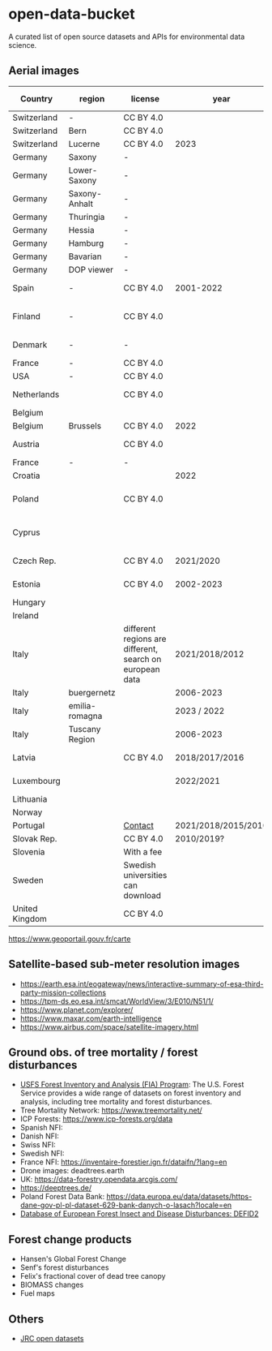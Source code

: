# open-data-bucket
A curated list of open source datasets and APIs for environmental data science.

## Aerial images 
| Country        | region        | license                                                  | year                | resolution           | bands | CRS                               | Data format | link                                                                                                                                                                                                                                                                                                                                                                                              | remarks |
|----------------|---------------|----------------------------------------------------------|---------------------|----------------------|-------|-----------------------------------|------------|---------------------------------------------------------------------------------------------------------------------------------------------------------------------------------------------------------------------------------------------------------------------------------------------------------------------------------------------------------------------------------------------------|---------|
| Switzerland    | -             | CC BY 4.0                                                |                     | 0.1                  | RGB   |                                   |            | [link](https://www.swisstopo.admin.ch/de/orthobilder-swissimage-10-cm#Das-digitale-Farborthofotomosaik-der-Schweiz)                                                                                                                                                                                                                                                                               |
| Switzerland    | Bern          | CC BY 4.0                                                |                     |                      |    RGBI   |                                   |            | [Downloader](https://www.agi.dij.be.ch/de/start/geoportal/geodaten/detail.html?type=geoproduct&code=OREGION), [Viewer](https://www.topo.apps.be.ch/pub/map/?lang=de&datatheme=LIDAR_FK)                                                                                                                                                                                                           |
| Switzerland    | Lucerne       | CC BY 4.0                                                | 2023                | 0.08                 | RGBI  |                                   |            | [Viewer/Downloader](https://daten.geo.lu.ch/download/of23hi08_ds_v1)                                                                                                                                                                                                                                                                                                                              |
| Germany        | Saxony        | -                                                        |                     | 0.1                  | RGBI  |                                   |            | [link](https://www.landesvermessung.sachsen.de/download-dienste-und-testdaten-8823.html?_cp=%7B%22accordion-content-8849%22%3A%7B%222%22%3Atrue%7D%2C%22previousOpen%22%3A%7B%22group%22%3A%22accordion-content-8849%22%2C%22idx%22%3A2%7D%7D)                                                                                                                                                    |
| Germany        | Lower-Saxony  | -                                                        |                     | 0.2                  | RGBI  |                                   |            | [link](https://opengeodata.lgln.niedersachsen.de/)                                                                                                                                                                                                                                                                                                                                                |
| Germany        | Saxony-Anhalt | -                                                        |                     | 0.2                  | RGBI  |                                   |            | [link](https://www.lvermgeo.sachsen-anhalt.de/de/digitale_orthophotos/digitale-orthophotos.html)                                                                                                                                                                                                                                                                                                  |
| Germany        | Thuringia     | -                                                        |                     | 0.2                  | RGBI  |                                   |            | [link](https://www.geoportal-th.de/de-de/Downloadbereiche/Download-Offene-Geodaten-Th%C3%BCringen/Download-Luftbilder-und-Orthophotos)                                                                                                                                                                                                                                                            |
| Germany        | Hessia        | -                                                        |                     | 0.2                  | RGBI  |                                   |            | [link](https://hvbg.hessen.de/landesvermessung/geotopographie/luftbilder/digitale-orthophotos-true-orthophoto)                                                                                                                                                                                                                                                                                    |
| Germany        | Hamburg       | -                                                        |                     | 0.2                  | RGB   |                                   |            | [link](https://metaver.de/trefferanzeige?docuuid=B3008A4D-BA8E-4FDB-8FDD-559D02975BD7#detail_links)                                                                                                                                                                                                                                                                                               |
| Germany        | Bavarian      | -                                                        |                     | 0.4                  | RGB   |                                   |            | [link](https://geodaten.bayern.de/opengeodata/OpenDataDetail.html?pn=dop40)                                                                                                                                                                                                                                                                                                                       |
| Germany        | DOP viewer    | -                                                        |                     | 0.4                  | RGB   |                                   |            | [link](https://sg.geodatenzentrum.de/dop_viewer/viewer.html#lat=52.3369&lon=13.9844&zoom=8&webatlasde=false&dop40=true&layer_4=false&layer_3=true&layer_2=true&layer_1=true)                                                                                                                                                                                                                      |
| Spain          | -             | CC BY 4.0                                                | 2001-2022           | 0.25                 | RGB   |                                   |            | [Info/Downloader](https://centrodedescargas.cnig.es/CentroDescargas/index.jsp), [FTP](https://www.geo.euskadi.eus/cartografia/DatosDescarga/Cartografia_Basica/Ortofotos/ORTO_2020/Mosaico_CAPV/)                                                                                                                                                                                                 |
| Finland        | -             | CC BY 4.0                                                |                     | 0.5                  | RGBI  | ETRS89 / TM35FIN(E,N) (EPSG:3067) | 8 bit      | [Viewer/Downloader](https://asiointi.maanmittauslaitos.fi/karttapaikka/tiedostopalvelu/ortoilmakuva)                                                                                                                                                                                                                                                                                              |
| Denmark        | -             | -                                                        |                     | 0.1, 0.125           | RGBI  | UTM Zone 32 ETRS89                |            | [WMS](https://services.datafordeler.dk/GeoDanmarkOrto/orto_foraar/1.0.0/WMS?username=xxx&password=yyy)                                                                                                                                                                                                                                                                                            |
| France         | -             | CC BY 4.0                                                |                     | -                    | -     |                                   |            | -                                                                                                                                                                                                                                                                                                                                                                                                 |
| USA            | -             | CC BY 4.0                                                |                     | 0.6                  | RGBI  |                                   |            | [link](https://naip-usdaonline.hub.arcgis.com/)                                                                                                                                                                                                                                                                                                                                                   |
| Netherlands    |               | CC BY 4.0                                                |                     | 0.07, 0.25           | RGBI  |                                   |            | [link](https://www.beeldmateriaal.nl/data-room)                                                                                                                                                                                                                                                                                                                                                   |
| Belgium        |               |                                                          |                     | 0.25                 |       |                                   |            | [link](https://www.geo.be/catalog/details/29238f19-ac79-4a4a-a797-5490226381ec?l=nl), [info](https://www.ngi.be/website/aanbod/digitale-geodata/orthofotos/), [WMS](https://wms.ngi.be/inspire/ortho/service?request=GetCapabilities&service=WMS&version=1.3.0)                                                                                                                                   |
| Belgium        | Brussels      | CC BY 4.0                                                | 2022                | 0.05                 | RGBI  |                                   |            | [Info/Downloader](https://datastore.brussels/web/data/dataset/8d5e9ad0-11b4-41f0-93d9-b655d2a34b76)                                                                                                                                                                                                                                                                                               |
| Austria        |               | CC BY 4.0                                                |                     | 0.2                  | RGBI  |                                   |            | [Info](https://www.data.gv.at/katalog/de/dataset/orthofoto#resources), [WMS](https://mapsneu.wien.gv.at/basemapneu/1.0.0/WMTSCapabilities.xml), [Downloader](https://data.europa.eu/data/datasets/54ba973a-39ff-4665-b1ca-0a101c1a4bf0~~2?locale=en)                                                                                                                                              |
| France         | -             | -                                                        |                     | 0.2                  | RGBI  |                                   |            | [link](https://geoservices.ign.fr/bdortho)                                                                                                                                                                                                                                                                                                                                                        | -       |
| Croatia        |               |                                                          | 2022                |                      | RGBI  |                                   |            | [WMS](https://geoportal.dgu.hr/services/inspire/orthophoto_2022/wms)                                                                                                                                                                                                                                                                                                                              |         |
| Poland         |               | CC BY 4.0                                                |                     | 0.05, 0.1, 0.25      | RGB   |                                   |            | [WMS](https://mapy.geoportal.gov.pl/wss/service/PZGIK/ORTO/WMS/HighResolution), [WMTS](https://mapy.geoportal.gov.pl/wss/service/PZGIK/ORTO/WMTS/HighResolution), [TrueOrtho](https://mapy.geoportal.gov.pl/wss/service/PZGIK/ORTO/WMS/TrueOrtho), [Info](https://www.geoportal.gov.pl/en/data/orthophotomap-orto/), [Viewer/Downloader](https://mapy.geoportal.gov.pl/imap/Imgp_2.html?gpmap=gp0) |         |
| Cyprus         |               |                                                          |                     | 0.1, 0.2             |       |                                   |            | [Viewer](https://eservices.dls.moi.gov.cy/#/national/geoportalmapviewer), [MapServer2019](https://eservices.dls.moi.gov.cy/arcgis/rest/services/BASEMAPS/Orthoimagery_2019_WebMercator/MapServer), [MapServer2014](https://eservices.dls.moi.gov.cy/arcgis/rest/services/BASEMAPS/Imagery_Orthophoto_2014_10cm/MapServer)                                                                         |         |
| Czech Rep.     |               | CC BY 4.0                                                | 2021/2020           | 0.125/0.2            |       |                                   |            | [Viewer/Downloader](https://ags.cuzk.cz/geoprohlizec/?atom=ortofoto), [Info](https://geoportal.cuzk.cz/(S(ahmenq1yrfjbjwhkrig5jlh2))/Default.aspx?mode=TextMeta&text=ortofoto_info&side=ortofoto&menu=23)                                                                                                                                                                                         |         |
| Estonia        |               | CC BY 4.0                                                | 2002-2023           | 0.1-0.5              |       | RGBI                              |            | [Info/Downloader](https://geoportaal.maaamet.ee/est/Ruumiandmed/Ortofotod/Laadi-ortofotod-alla-p610.html), [Viewer](https://xgis.maaamet.ee/xgis2/page/link/Ue3b8OgN), [WMS](https://inspire.geoportaal.ee/geoserver/OI_ortofoto/wms)                                                                                                                                                             |         |
| Hungary        |               |                                                          |                     |                      |       |                                   |            |                                                                                                                                                                                                                                                                                                                                                                                                   |         |
| Ireland        |               |                                                          |                     |                      |       |                                   |            |                                                                                                                                                                                                                                                                                                                                                                                                   |         |
| Italy          |               | different regions are different, search on european data | 2021/2018/2012      | 0.2                  | RGB   |                                   |            | [Viewer](https://mappe.regione.vda.it/pub/GeoNavSCT/indexCB.html?cache=ORTO2012), [Viewer](http://www.pcn.minambiente.it/viewer/), [WMS](http://wms.pcn.minambiente.it/ogc?map=/ms_ogc/WMS_v1.3/raster/ortofoto_colore_12.map)                                                                                                                                                                    |         |
| Italy          |     buergernetz          |                                                          | 2006-2023           | 0.2                  | RGB   |                                   |            | [WMS](https://geoservices.buergernetz.bz.it/mapproxy/service)                                                                                                                                                                                                                                                                                                                                     |         |
| Italy          | emilia-romagna              |                                                          | 2023 / 2022         | 0.2                  | RGBI  |                                   |            | [Info](https://geoportale.regione.emilia-romagna.it/approfondimenti/rer23_24), [WMS_RGB](https://servizigis.regione.emilia-romagna.it/wms/rer2023_24_rgb), [WMS_NIR](https://servizigis.regione.emilia-romagna.it/wms/rer2023_24_nir), [Viewer](https://mappe.regione.emilia-romagna.it/)                                                                                                         |         |
| Italy          |   Tuscany Region            |                                                          | 2006-2023           | 0.2                  | RGBI  |                                   |            | [Viewer](https://www502.regione.toscana.it/geoscopio/ortofoto.html)                                                                                                                                                                                                                                                                                                                                                                                        |         |
| Latvia         |               | CC BY 4.0                                                | 2018/2017/2016      | 0.25                 | RGBI  |                                   |            | [Downloader](https://s3.storage.pub.lvdc.gov.lv/lgia-opendata/ortofoto_rgb_v6/LGIA_OpenData_Ortofoto_rgb_v6_saites.txt), [Downloader](https://s3.storage.pub.lvdc.gov.lv/lgia-opendata/ortofoto_cir_v6/LGIA_OpenData_Ortofoto_cir_v6_saites.txt), [Info](https://www.lgia.gov.lv/lv/ortofoto)                                                                                                     |         |
| Luxembourg     |               |                                                          | 2022/2021           | 0.1                  | RGBI  | EPSG:2169                         |            | [Info/Downloader](https://data.europa.eu/data/datasets/orthophoto-officielle-du-grand-duche-de-luxembourg-edition-2021?locale=en), [Info/Downloader](https://data.europa.eu/data/datasets/orthophoto-officielle-du-grand-duche-de-luxembourg-edition-2022?locale=en)                                                                                                                              |         |
| Lithuania      |               |                                                          |                     |                      |       |                                   |            | [Viewer](https://www.geoportal.lt/map/index.jsp?lang=en#), [WMS](https://www.geoportal.lt/mapproxy/nzt_ort10lt_2021_2023/MapServer), [WMS](https://www.geoportal.lt/mapproxy/nzt_ort10lt_recent_public/MapServer)                                                                                                                                                                                 |         |
| Norway         |               |                                                          |                     |                      |       |                                   |            | [Viewer](https://www.norgeibilder.no/), [Info](https://kartkatalog.geonorge.no/metadata?text=ortofoto&theme=Flyfoto&type=dataset)                                                                                                                                                                                                                                                                 |         |
| Portugal       |               | [Contact](https://www.dgterritorio.gov.pt/dados-abertos) | 2021/2018/2015/2010 | 0.25                 | RGBI  |                                   |            | [WMS](https://cartografia.dgterritorio.gov.pt/wms/ortos2021?service=wms&request=getcapabilities), [Info](https://www.dgterritorio.gov.pt/dados-abertos)                                                                                                                                                                                                                                           |         |
| Slovak Rep.    |               | CC BY 4.0                                                | 2010/2019?          |                      |       |                                   |            | [Downloader](https://www.geoportal.sk/sk/inspire/udaje-stiahnutie/), [WMS](https://zbgisws.skgeodesy.sk/inspire_orthoimagery_wms/service.svc/get)                                                                                                                                                                                                                                                 |         |
| Slovenia       |               | With a fee                                               |                     | 0.25 / 0.5           | RGBI  |                                   |            | [Info](https://www.e-prostor.gov.si/en/access-to-geodetic-data/?acitem=1934-1931)                                                                                                                                                                                                                                                                                                                 |         |
| Sweden         |               | Swedish universities can download                        |                     | 0.16, 0.25, 0.4, 0.5 | RGBI  |                                   |            | [Info](https://www.lantmateriet.se/sv/geodata/vara-produkter/produktlista/ortofoto-nedladdning/),[Downloader](https://kartportal.helsingborg.se/portal/apps/instant/sidebar/index.html?appid=6f5696682d2647e7abb64d50ed22830e)                                                                                                                                                                    |         |
| United Kingdom |               | CC BY 4.0                                                |                     | 0.1, 0.2, 0.25       |       |                                   |            | [Viewer/Downloader](https://environment.data.gov.uk/survey)                                                                                                                                                                                                                                                                                                                                       |         |
https://www.geoportail.gouv.fr/carte

## Satellite-based sub-meter resolution images
- https://earth.esa.int/eogateway/news/interactive-summary-of-esa-third-party-mission-collections
- https://tpm-ds.eo.esa.int/smcat/WorldView/3/E010/N51/1/
- https://www.planet.com/explorer/
- https://www.maxar.com/earth-intelligence
- https://www.airbus.com/space/satellite-imagery.html

## Ground obs. of tree mortality / forest disturbances
- [USFS Forest Inventory and Analysis (FIA) Program](https://www.fia.fs.fed.us/): The U.S. Forest Service provides a wide range of datasets on forest inventory and analysis, including tree mortality and forest disturbances.
- Tree Mortality Network: https://www.treemortality.net/
- ICP Forests: https://www.icp-forests.org/data
- Spanish NFI: 
- Danish NFI:
- Swiss NFI: 
- Swedish NFI: 
- France NFI: https://inventaire-forestier.ign.fr/dataifn/?lang=en
- Drone images: deadtrees.earth
- UK: https://data-forestry.opendata.arcgis.com/
- https://deeptrees.de/
- Poland Forest Data Bank: https://data.europa.eu/data/datasets/https-dane-gov-pl-pl-dataset-629-bank-danych-o-lasach?locale=en
- [Database of European Forest Insect and Disease Disturbances: DEFID2](https://jeodpp.jrc.ec.europa.eu/ftp/jrc-opendata/FOREST/DISTURBANCES/DEFID2/LATEST/)

## Forest change products
- Hansen's Global Forest Change
- Senf's forest disturbances
- Felix's fractional cover of dead tree canopy
- BIOMASS changes
- Fuel maps

## Others
- [JRC open datasets](https://jeodpp.jrc.ec.europa.eu/ftp/jrc-opendata/)